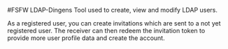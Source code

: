 #FSFW LDAP-Dingens
Tool used to create, view and modify LDAP users.

As a registered user, you can create invitations which are sent to a not yet 
registered user. The receiver can then redeem the invitation token to provide
more user profile data and create the account.